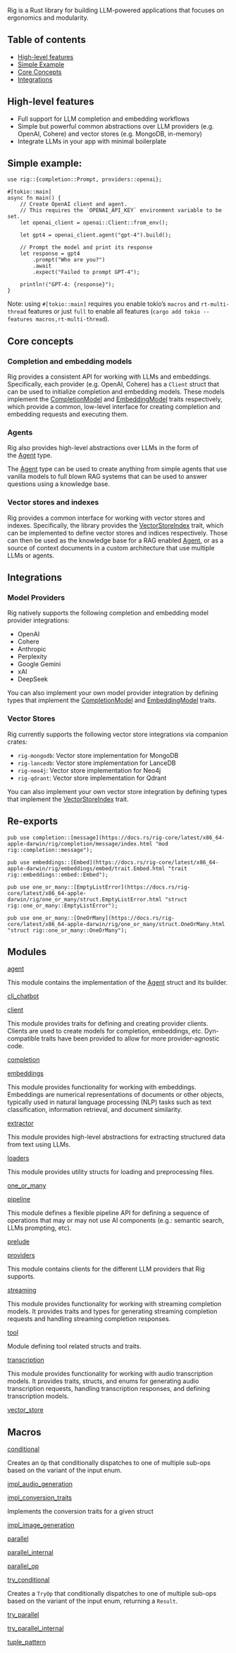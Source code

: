 Rig is a Rust library for building LLM-powered applications that focuses on ergonomics and modularity.

## Table of contents

- [High-level features](https://docs.rs/rig-core/latest/x86_64-apple-darwin/rig/index.html#high-level-features)
- [Simple Example](https://docs.rs/rig-core/latest/x86_64-apple-darwin/rig/index.html#simple-example)
- [Core Concepts](https://docs.rs/rig-core/latest/x86_64-apple-darwin/rig/index.html#core-concepts)
- [Integrations](https://docs.rs/rig-core/latest/x86_64-apple-darwin/rig/index.html#integrations)

## High-level features

- Full support for LLM completion and embedding workflows
- Simple but powerful common abstractions over LLM providers (e.g. OpenAI, Cohere) and vector stores (e.g. MongoDB, in-memory)
- Integrate LLMs in your app with minimal boilerplate

## Simple example:

```
use rig::{completion::Prompt, providers::openai};

#[tokio::main]
async fn main() {
    // Create OpenAI client and agent.
    // This requires the `OPENAI_API_KEY` environment variable to be set.
    let openai_client = openai::Client::from_env();

    let gpt4 = openai_client.agent("gpt-4").build();

    // Prompt the model and print its response
    let response = gpt4
        .prompt("Who are you?")
        .await
        .expect("Failed to prompt GPT-4");

    println!("GPT-4: {response}");
}
```

Note: using `#[tokio::main]` requires you enable tokio’s `macros` and `rt-multi-thread` features or just `full` to enable all features (`cargo add tokio --features macros,rt-multi-thread`).

## Core concepts

### Completion and embedding models

Rig provides a consistent API for working with LLMs and embeddings. Specifically, each provider (e.g. OpenAI, Cohere) has a `Client` struct that can be used to initialize completion and embedding models. These models implement the [CompletionModel](https://docs.rs/rig-core/latest/x86_64-apple-darwin/rig/completion/request/trait.CompletionModel.html "trait rig::completion::request::CompletionModel") and [EmbeddingModel](https://docs.rs/rig-core/latest/x86_64-apple-darwin/rig/embeddings/embedding/trait.EmbeddingModel.html "trait rig::embeddings::embedding::EmbeddingModel") traits respectively, which provide a common, low-level interface for creating completion and embedding requests and executing them.

### Agents

Rig also provides high-level abstractions over LLMs in the form of the [Agent](https://docs.rs/rig-core/latest/x86_64-apple-darwin/rig/agent/struct.Agent.html "struct rig::agent::Agent") type.

The [Agent](https://docs.rs/rig-core/latest/x86_64-apple-darwin/rig/agent/struct.Agent.html "struct rig::agent::Agent") type can be used to create anything from simple agents that use vanilla models to full blown RAG systems that can be used to answer questions using a knowledge base.

### Vector stores and indexes

Rig provides a common interface for working with vector stores and indexes. Specifically, the library provides the [VectorStoreIndex](https://docs.rs/rig-core/latest/x86_64-apple-darwin/rig/vector_store/trait.VectorStoreIndex.html "trait rig::vector_store::VectorStoreIndex") trait, which can be implemented to define vector stores and indices respectively. Those can then be used as the knowledge base for a RAG enabled [Agent](https://docs.rs/rig-core/latest/x86_64-apple-darwin/rig/agent/struct.Agent.html "struct rig::agent::Agent"), or as a source of context documents in a custom architecture that use multiple LLMs or agents.

## Integrations

### Model Providers

Rig natively supports the following completion and embedding model provider integrations:

- OpenAI
- Cohere
- Anthropic
- Perplexity
- Google Gemini
- xAI
- DeepSeek

You can also implement your own model provider integration by defining types that implement the [CompletionModel](https://docs.rs/rig-core/latest/x86_64-apple-darwin/rig/completion/request/trait.CompletionModel.html "trait rig::completion::request::CompletionModel") and [EmbeddingModel](https://docs.rs/rig-core/latest/x86_64-apple-darwin/rig/embeddings/embedding/trait.EmbeddingModel.html "trait rig::embeddings::embedding::EmbeddingModel") traits.

### Vector Stores

Rig currently supports the following vector store integrations via companion crates:

- `rig-mongodb`: Vector store implementation for MongoDB
- `rig-lancedb`: Vector store implementation for LanceDB
- `rig-neo4j`: Vector store implementation for Neo4j
- `rig-qdrant`: Vector store implementation for Qdrant

You can also implement your own vector store integration by defining types that implement the [VectorStoreIndex](https://docs.rs/rig-core/latest/x86_64-apple-darwin/rig/vector_store/trait.VectorStoreIndex.html "trait rig::vector_store::VectorStoreIndex") trait.

## Re-exports

`pub use completion::[message](https://docs.rs/rig-core/latest/x86_64-apple-darwin/rig/completion/message/index.html "mod rig::completion::message");`

`pub use embeddings::[Embed](https://docs.rs/rig-core/latest/x86_64-apple-darwin/rig/embeddings/embed/trait.Embed.html "trait rig::embeddings::embed::Embed");`

`pub use one_or_many::[EmptyListError](https://docs.rs/rig-core/latest/x86_64-apple-darwin/rig/one_or_many/struct.EmptyListError.html "struct rig::one_or_many::EmptyListError");`

`pub use one_or_many::[OneOrMany](https://docs.rs/rig-core/latest/x86_64-apple-darwin/rig/one_or_many/struct.OneOrMany.html "struct rig::one_or_many::OneOrMany");`

## Modules

[agent](https://docs.rs/rig-core/latest/x86_64-apple-darwin/rig/agent/index.html "mod rig::agent")

This module contains the implementation of the [Agent](https://docs.rs/rig-core/latest/x86_64-apple-darwin/rig/agent/struct.Agent.html "struct rig::agent::Agent") struct and its builder.

[cli_chatbot](https://docs.rs/rig-core/latest/x86_64-apple-darwin/rig/cli_chatbot/index.html "mod rig::cli_chatbot")

[client](https://docs.rs/rig-core/latest/x86_64-apple-darwin/rig/client/index.html "mod rig::client")

This module provides traits for defining and creating provider clients. Clients are used to create models for completion, embeddings, etc. Dyn-compatible traits have been provided to allow for more provider-agnostic code.

[completion](https://docs.rs/rig-core/latest/x86_64-apple-darwin/rig/completion/index.html "mod rig::completion")

[embeddings](https://docs.rs/rig-core/latest/x86_64-apple-darwin/rig/embeddings/index.html "mod rig::embeddings")

This module provides functionality for working with embeddings. Embeddings are numerical representations of documents or other objects, typically used in natural language processing (NLP) tasks such as text classification, information retrieval, and document similarity.

[extractor](https://docs.rs/rig-core/latest/x86_64-apple-darwin/rig/extractor/index.html "mod rig::extractor")

This module provides high-level abstractions for extracting structured data from text using LLMs.

[loaders](https://docs.rs/rig-core/latest/x86_64-apple-darwin/rig/loaders/index.html "mod rig::loaders")

This module provides utility structs for loading and preprocessing files.

[one_or_many](https://docs.rs/rig-core/latest/x86_64-apple-darwin/rig/one_or_many/index.html "mod rig::one_or_many")

[pipeline](https://docs.rs/rig-core/latest/x86_64-apple-darwin/rig/pipeline/index.html "mod rig::pipeline")

This module defines a flexible pipeline API for defining a sequence of operations that may or may not use AI components (e.g.: semantic search, LLMs prompting, etc).

[prelude](https://docs.rs/rig-core/latest/x86_64-apple-darwin/rig/prelude/index.html "mod rig::prelude")

[providers](https://docs.rs/rig-core/latest/x86_64-apple-darwin/rig/providers/index.html "mod rig::providers")

This module contains clients for the different LLM providers that Rig supports.

[streaming](https://docs.rs/rig-core/latest/x86_64-apple-darwin/rig/streaming/index.html "mod rig::streaming")

This module provides functionality for working with streaming completion models. It provides traits and types for generating streaming completion requests and handling streaming completion responses.

[tool](https://docs.rs/rig-core/latest/x86_64-apple-darwin/rig/tool/index.html "mod rig::tool")

Module defining tool related structs and traits.

[transcription](https://docs.rs/rig-core/latest/x86_64-apple-darwin/rig/transcription/index.html "mod rig::transcription")

This module provides functionality for working with audio transcription models. It provides traits, structs, and enums for generating audio transcription requests, handling transcription responses, and defining transcription models.

[vector_store](https://docs.rs/rig-core/latest/x86_64-apple-darwin/rig/vector_store/index.html "mod rig::vector_store")

## Macros

[conditional](https://docs.rs/rig-core/latest/x86_64-apple-darwin/rig/macro.conditional.html "macro rig::conditional")

Creates an `Op` that conditionally dispatches to one of multiple sub-ops based on the variant of the input enum.

[impl_audio_generation](https://docs.rs/rig-core/latest/x86_64-apple-darwin/rig/macro.impl_audio_generation.html "macro rig::impl_audio_generation")

[impl_conversion_traits](https://docs.rs/rig-core/latest/x86_64-apple-darwin/rig/macro.impl_conversion_traits.html "macro rig::impl_conversion_traits")

Implements the conversion traits for a given struct

[impl_image_generation](https://docs.rs/rig-core/latest/x86_64-apple-darwin/rig/macro.impl_image_generation.html "macro rig::impl_image_generation")

[parallel](https://docs.rs/rig-core/latest/x86_64-apple-darwin/rig/macro.parallel.html "macro rig::parallel")

[parallel_internal](https://docs.rs/rig-core/latest/x86_64-apple-darwin/rig/macro.parallel_internal.html "macro rig::parallel_internal")

[parallel_op](https://docs.rs/rig-core/latest/x86_64-apple-darwin/rig/macro.parallel_op.html "macro rig::parallel_op")

[try_conditional](https://docs.rs/rig-core/latest/x86_64-apple-darwin/rig/macro.try_conditional.html "macro rig::try_conditional")

Creates a `TryOp` that conditionally dispatches to one of multiple sub-ops based on the variant of the input enum, returning a `Result`.

[try_parallel](https://docs.rs/rig-core/latest/x86_64-apple-darwin/rig/macro.try_parallel.html "macro rig::try_parallel")

[try_parallel_internal](https://docs.rs/rig-core/latest/x86_64-apple-darwin/rig/macro.try_parallel_internal.html "macro rig::try_parallel_internal")

[tuple_pattern](https://docs.rs/rig-core/latest/x86_64-apple-darwin/rig/macro.tuple_pattern.html "macro rig::tuple_pattern")